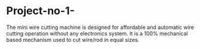 # Project-no-1-
The mini wire cutting machine is designed for affordable and automatic wire cutting operation without any electronics system. It is a 100% mechanical based mechanism used to cut wire/rod in equal sizes.
